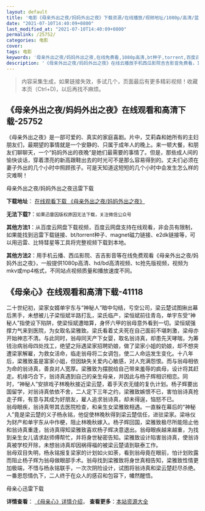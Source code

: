 ```yaml
---
layout: default
title: '电影《母亲外出之夜/妈妈外出之夜》下载资源/在线播放/视频地址/1080p/高清/蓝光'
date: "2021-07-10T14:40:09+0800"
last_modified_at: "2021-07-10T14:40:09+0800"
permalink: /25752/
categories: 电影
cover:
tags: 电影
keywords: '母亲外出之夜/妈妈外出之夜,在线免费看,1080p高清,bt种子,torrent,百度云盘,magnet,磁力链,迅雷下载资源'
description: '《母亲外出之夜/妈妈外出之夜》在线云播放手机西瓜影院吉吉影音免费看，1080p高清bd/hd未删减完整版和tc抢先枪版，mkv/mp4格式，附带bt/torrent种子、magnet/磁力链、百度云盘、网盘资源迅雷下载链接'
---
```


>内容采集生成，如果链接失效，多试几个，页面最后有更多精彩视频！收藏本页（Ctrl+D)，以后再找不麻烦。


## 《母亲外出之夜/妈妈外出之夜》在线观看和高清下载-25752

《母亲外出之夜》是一部可爱的、真实的家庭喜剧。片中，艾莉森和她所有的主妇朋友们，最期望的事情就是一个安静的、只属于成年人的晚上。来一顿大餐，和朋友们聊聊天，一个&ldquo;妈妈外出的夜晚&ldquo;是她们最需要的事情了。但是，那些成人间的愉快谈话，穿着漂亮的新高跟鞋出去的时光可不是那么容易得到的。丈夫们必须在妻子外出的几个小时中照顾孩子。可是天知道这短短的几个小时中会发生怎么样的灾难啊！


母亲外出之夜/妈妈外出之夜迅雷下载

**下载地址**： [在线观看下载 《母亲外出之夜/妈妈外出之夜》](https://www.993dy.com//vod-detail-id-22378.html) 


**无法下载?**：`如果迅雷因版权原因无法下载，关注微信公众号 `

**其他方法1**：从百度云网盘下载视频，百度云网盘支持在线观看，非会员有限制，如果能找到迅雷下载链接、bt/torrent种子、magnet磁力链接、e2dk链接等，可以用迅雷、比特彗星等工具将完整视频下载到本地。

**其他方法2**：用手机云播、西瓜影院、吉吉影音等在线免费观看《母亲外出之夜/妈妈外出之夜》，一般提供1080p高清、hd/bd高清视频、tc抢先版视频，视频为mkv或mp4格式，不同站点视频质量和播放速度不同。


## 《母亲心》在线观看和高清下载-41118

二十世纪初，梁家女婿单宇东与“神秘人&rdquo;暗中勾结，亏空公司，梁云楚试图揪出幕后黑手，未想被儿子梁恒斌半路打乱，梁氏临产，梁恒斌前往青岛，单宇东受&ldquo;神秘人&rdquo;指使设下陷阱，使梁恒斌遭暗算，身怀六甲的翁母意外看到一切。梁恒斌强撑力气来到医院，为女取名梁雅致。梁氏看着丈夫死在自己面前不堪刺激，梁母亦开始神志不清。与此同时，翁母同天产下女婴，取名翁诗真，却患先天哮喘，为筹钱治病翁母四处找工，绝望之际遇梁家招聘奶娘，做了梁家小姐的奶娘，却不想突遭梁家解雇，为救女活命，临走翁母将二女调包，使二人命运发生变化。十八年后，梁雅致虽是富家小姐，但因缺失关爱内心敏感，对人充满怨恨。而与翁母相依为命的翁诗真，善良对人宽厚。梁雅致为摆脱给自己带来羞辱的疯母，设计将其赶走。机缘巧合下，翁诗真遇到自己的亲生母亲，并因此与杨子辉相识相恋。同时，“神秘人&rdquo;安排戏子林晚秋接近梁云楚，着手天衣无缝的复仇计划。杨子辉要出国留学，对翁诗真依依不舍，二人定下三年之约，梁雅致嫉恨不已，害怕翁诗真抢走子辉，有意与其成为好朋友，雇人追求翁诗真，却未得逞，恼怒不已。<br />翁母眼疾，翁诗真带其去医院检查，和亲生女梁雅致相遇。一直躲在幕后的“神秘人&rdquo;竟是梁云楚的义子杨永铭，他促使林晚秋得到梁云楚信任，进驻梁家。梁咏仪为财产和单宇东从中作梗，阻止林晚秋嫁入。杨子辉回国，梁雅致极尽所能阻止他和翁诗真重逢，翁诗真得知梁雅致喜欢杨子辉决意退出。翁母眼疾越来越重，为找到亲生女儿请求赵师傅帮忙，并将身世秘密告知。梁雅致设计陷害翁诗真，使翁诗真被学校开除，未想翁诗真却因祸得福的被梁云楚请到联泰工作。<br />翁母双目失明，杨永铭报复梁家的计划如火如荼，看到翁母竟在眼前，怕计划败露而阻止杨子辉为翁母做眼部手术。翁母找到梁雅致将身世真相告知，梁雅致性情更加极端，不惜与杨永铭联手，一次次阴险设计，试图将翁诗真和梁云楚赶尽杀绝。一番恩怨情仇下，二人终于在众人的感召和包容下，幡然醒悟。


母亲心迅雷下载

**详情查看**： [《母亲心》详情介绍](/movie/41118/)， **查看更多**：[本站资源大全](/movie/t/all/)


